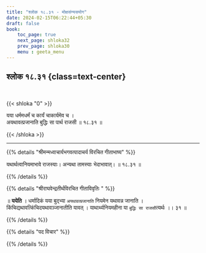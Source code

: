 ```yaml
---
title: "श्लोक १८.३१ - मोक्षसंन्यसयोग"
date: 2024-02-15T06:22:44+05:30
draft: false
book:
    toc_page: true
    next_page: shloka32
    prev_page: shloka30
    menu : geeta_menu
---
```



## श्लोक १८.३१ {class=text-center}

<br/>

{{< shloka  "0"  >}}

यया धर्ममधर्मं च कार्यं चाकार्यमेव च ।  
अयथावत्प्रजानाति बुद्धिः सा पार्थ राजसी ॥ १८.३१ ॥

{{< /shloka >}}

---


{{% details "श्रीमन्मध्वाचार्यभगवत्पादाचर्य विरचित  गीताभाष्य" %}}

यथार्थत्वानियमाभावे राजस्याः। अन्यथा तामस्याः भेदाभावात्।  ॥ १८.३१ ॥

{{% /details %}}


{{% details "श्रीराघवेन्द्रतीर्थविरचित गीताविवृतिः " %}}

॥ **ययेति** । धर्मादिकं यया बुद्भ्या `अयथावत्प्रजानाति` नियमेन यथावन्न
जानाति । किंचिद्यथावत्किंचिदयथावञ्जानातीति यावत्‌ । याथार्थ्यनियमहीना
या `बुद्धिः सा राजसौ`त्यर्थः ।। ३१ ॥

{{% /details %}}



{{% details "पद विचार" %}}


{{% /details %}}
